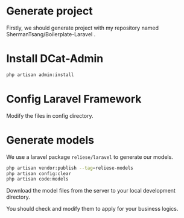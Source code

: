 # Generate project

Firstly, we should generate project with my repository named ShermanTsang/Boilerplate-Laravel .

# Install DCat-Admin

```bash
php artisan admin:install
```

# Config Laravel Framework

Modify the files in config directory.

# Generate models

We use a laravel package `reliese/laravel` to generate our models.

```bash
php artisan vendor:publish --tag=reliese-models
php artisan config:clear
php artisan code:models
```

Download the model files from the server to your local development directory.

You should check and modify them to apply for your business logics.
